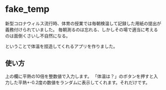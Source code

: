 # fake_temp

新型コロナウィルス流行時、体育の授業では毎朝検温して記録した用紙の提出が義務付けられていました。
毎朝測るのは忘れる、しかしその場で適当に考えるのは面倒くさいし不自然になる。

ということで体温を捏造してくれるアプリを作りました。

## 使い方

上の欄に平熱の10倍を整数値で入力します。
「体温は？」のボタンを押すと入力した平熱+-0.2度の数値をランダムに表示してくれます。それだけです。